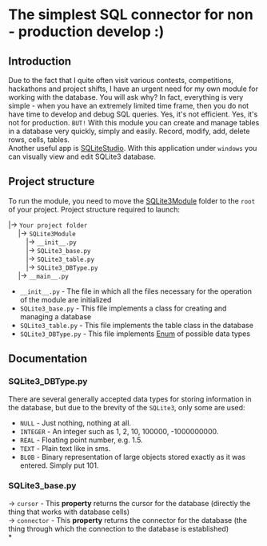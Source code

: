 # The simplest SQL connector for non - production develop :)

## Introduction

Due to the fact that I quite often visit various contests, competitions, hackathons and project shifts, I have an urgent need for my own module for working with the database. You will ask why? In fact, everything is very simple - when you have an extremely limited time frame, then you do not have time to develop and debug SQL queries. Yes, it's not efficient. Yes, it's not for production. `BUT!` With this module you can create and manage tables in a database very quickly, simply and easily. Record, modify, add, delete rows, cells, tables.  
Another useful app is [SQLiteStudio](https://sqlitestudio.pl). With this application under `windows` you can visually view and edit SQLite3 database.

## Project structure

To run the module, you need to move the [SQLite3Module](SQLite3Module) folder to the `root` of your project. Project structure required to launch:  

|-> `Your project folder`  
&nbsp;&nbsp;&nbsp;&nbsp; |-> `SQLite3Module`  
&nbsp;&nbsp;&nbsp;&nbsp;&nbsp;&nbsp;&nbsp;&nbsp; |-> `__init__.py`  
&nbsp;&nbsp;&nbsp;&nbsp;&nbsp;&nbsp;&nbsp;&nbsp; |-> `SQLite3_base.py`   
&nbsp;&nbsp;&nbsp;&nbsp;&nbsp;&nbsp;&nbsp;&nbsp; |-> `SQLite3_table.py`  
&nbsp;&nbsp;&nbsp;&nbsp;&nbsp;&nbsp;&nbsp;&nbsp; |-> `SQLite3_DBType.py`  
&nbsp;&nbsp;&nbsp;&nbsp; |-> `__main__.py`  

* `__init__.py` - The file in which all the files necessary for the operation of the module are initialized 
* `SQLite3_base.py` - This file implements a class for creating and managing a database 
* `SQLite3_table.py` - This file implements the table class in the database
* `SQLite3_DBType.py` - This file implements [Enum](https://docs.python.org/3/library/enum.html) of possible data types

## Documentation

### SQLite3_DBType.py

There are several generally accepted data types for storing information in the database, but due to the brevity of the `SQLite3`, only some are used:

* `NULL` - Just nothing, nothing at all.  
* `INTEGER` - An integer such as 1, 2, 10, 100000, -1000000000.  
* `REAL` - Floating point number, e.g. 1.5.  
* `TEXT` - Plain text like in sms.  
* `BLOB` - Binary representation of large objects stored exactly as it was entered. Simply put 101.  

### SQLite3_base.py

-> `cursor` - This **property** returns the cursor for the database (directly the thing that works with database cells)  
-> `connector` - This **property** returns the connector for the database (the thing through which the connection to the database is established)  
* 